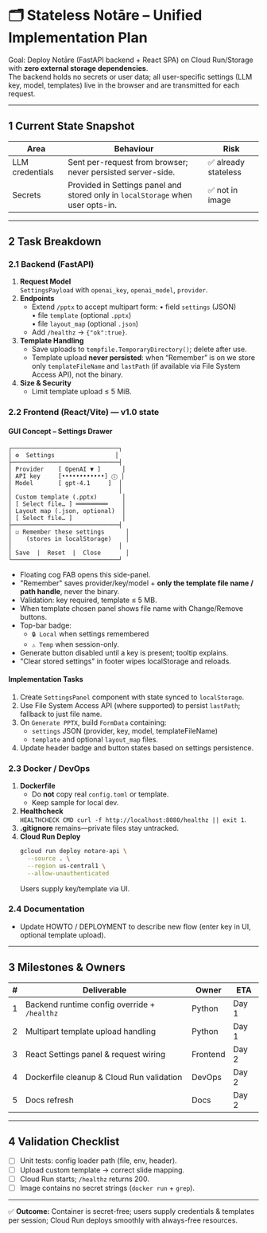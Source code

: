 # 🗂️ Stateless Notāre – Unified Implementation Plan

Goal: Deploy Notāre (FastAPI backend + React SPA) on Cloud Run/Storage with **zero external storage dependencies**.  
The backend holds no secrets or user data; all user-specific settings (LLM key, model, templates) live in the browser and are transmitted for each request.

---

## 1  Current State Snapshot

| Area | Behaviour | Risk |
|------|-----------|------|
| LLM credentials | Sent per-request from browser; never persisted server-side. | ✅ already stateless |
| Secrets | Provided in Settings panel and stored only in `localStorage` when user opts-in. | ✅ not in image |

---

## 2  Task Breakdown

### 2.1 Backend (FastAPI)
1. **Request Model**  
   `SettingsPayload` with `openai_key`, `openai_model`, `provider`.
2. **Endpoints**
   * Extend `/pptx` to accept multipart form:
     • field `settings` (JSON)  
     • file `template` (optional `.pptx`)  
     • file `layout_map` (optional `.json`)
   * Add `/healthz` → `{"ok":true}`.
3. **Template Handling**
   * Save uploads to `tempfile.TemporaryDirectory()`; delete after use.
   * Template upload **never persisted**: when “Remember” is on we store only `templateFileName` and `lastPath` (if available via File System Access API), not the binary.
4. **Size & Security**
   * Limit template upload ≤ 5 MiB.

### 2.2 Frontend (React/Vite) — v1.0 state

#### GUI Concept – Settings Drawer
```
┌──────────────────────────────┐
│ ⚙️  Settings                 │
├──────────────────────────────┤
│ Provider    [ OpenAI ▼ ]      │
│ API key     [••••••••••••] ⓘ │
│ Model       [ gpt-4.1     ]  │
│                              │
│ Custom template (.pptx)       │
│ [ Select file… ] ═════════    │
│ Layout map (.json, optional)  │
│ [ Select file… ]              │
├──────────────────────────────┤
│ ☑ Remember these settings      │
│    (stores in localStorage)    │
│                              │
│ Save  |  Reset  |  Close       │
└──────────────────────────────┘
```
* Floating cog FAB opens this side-panel.
* "Remember" saves provider/key/model + **only the template file name / path handle**, never the binary.
* Validation: key required, template ≤ 5 MB.
* When template chosen panel shows file name with Change/Remove buttons.
* Top-bar badge:
  * `🔒 Local` when settings remembered
  * `⚠️ Temp` when session-only.
* Generate button disabled until a key is present; tooltip explains.
* "Clear stored settings" in footer wipes localStorage and reloads.

#### Implementation Tasks
1. Create `SettingsPanel` component with state synced to `localStorage`.
2. Use File System Access API (where supported) to persist `lastPath`; fallback to just file name.
3. On `Generate PPTX`, build `FormData` containing:
   * `settings` JSON (provider, key, model, templateFileName)
   * `template` and optional `layout_map` files.
4. Update header badge and button states based on settings persistence.

### 2.3 Docker / DevOps
1. **Dockerfile**  
   * Do **not** copy real `config.toml` or template.  
   * Keep sample for local dev.
2. **Healthcheck**  
   `HEALTHCHECK CMD curl -f http://localhost:8080/healthz || exit 1`.
3. **.gitignore** remains—private files stay untracked.
4. **Cloud Run Deploy**  
   ```bash
   gcloud run deploy notare-api \
     --source . \
     --region us-central1 \
     --allow-unauthenticated
   ```
   Users supply key/template via UI.

### 2.4 Documentation
* Update HOWTO / DEPLOYMENT to describe new flow (enter key in UI, optional template upload).

---

## 3  Milestones & Owners

| # | Deliverable | Owner | ETA |
|---|-------------|-------|-----|
| 1 | Backend runtime config override + `/healthz` | Python | Day 1 |
| 2 | Multipart template upload handling | Python | Day 1 |
| 3 | React Settings panel & request wiring | Frontend | Day 2 |
| 4 | Dockerfile cleanup & Cloud Run validation | DevOps | Day 2 |
| 5 | Docs refresh | Docs | Day 2 |

---

## 4  Validation Checklist

- [ ] Unit tests: config loader path (file, env, header).  
- [ ] Upload custom template → correct slide mapping.  
- [ ] Cloud Run starts; `/healthz` returns 200.  
- [ ] Image contains no secret strings (`docker run` + `grep`).

---

✅ **Outcome:** Container is secret-free; users supply credentials & templates per session; Cloud Run deploys smoothly with always-free resources.
